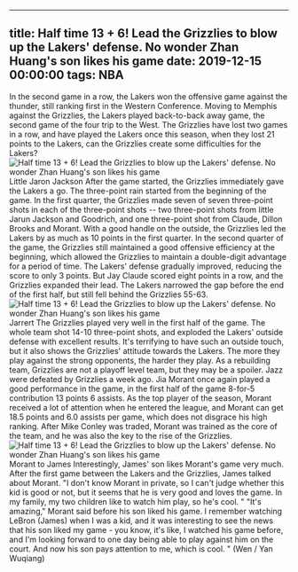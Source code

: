 
---
title: Half time 13 + 6! Lead the Grizzlies to blow up the Lakers' defense. No wonder Zhan Huang's son likes his game
date: 2019-12-15 00:00:00
tags:  NBA
---
In the second game in a row, the Lakers won the offensive game against the thunder, still ranking first in the Western Conference. Moving to Memphis against the Grizzlies, the Lakers played back-to-back away game, the second game of the four trip to the West. The Grizzlies have lost two games in a row, and have played the Lakers once this season, when they lost 21 points to the Lakers, can the Grizzlies create some difficulties for the Lakers?
![Half time 13 + 6! Lead the Grizzlies to blow up the Lakers' defense. No wonder Zhan Huang's son likes his game](4ac104dade7f41f9856c6eab5c8ecce8.jpg)
Little Jaron Jackson
After the game started, the Grizzlies immediately gave the Lakers a go. The three-point rain started from the beginning of the game. In the first quarter, the Grizzlies made seven of seven three-point shots in each of the three-point shots -- two three-point shots from little Jarun Jackson and Goodrich, and one three-point shot from Claude, Dillon Brooks and Morant. With a good handle on the outside, the Grizzlies led the Lakers by as much as 10 points in the first quarter.
In the second quarter of the game, the Grizzlies still maintained a good offensive efficiency at the beginning, which allowed the Grizzlies to maintain a double-digit advantage for a period of time. The Lakers' defense gradually improved, reducing the score to only 3 points. But Jay Claude scored eight points in a row, and the Grizzlies expanded their lead. The Lakers narrowed the gap before the end of the first half, but still fell behind the Grizzlies 55-63.
![Half time 13 + 6! Lead the Grizzlies to blow up the Lakers' defense. No wonder Zhan Huang's son likes his game](d8b2794b45984fb4b20fa394ce3f94e6.jpg)
Jarrert
The Grizzlies played very well in the first half of the game. The whole team shot 14-10 three-point shots, and exploded the Lakers' outside defense with excellent results. It's terrifying to have such an outside touch, but it also shows the Grizzlies' attitude towards the Lakers. The more they play against the strong opponents, the harder they play. As a rebuilding team, Grizzlies are not a playoff level team, but they may be a spoiler. Jazz were defeated by Grizzlies a week ago.
Jia Morant once again played a good performance in the game, in the first half of the game 8-for-5 contribution 13 points 6 assists. As the top player of the season, Morant received a lot of attention when he entered the league, and Morant can get 18.5 points and 6.0 assists per game, which does not disgrace his high ranking. After Mike Conley was traded, Morant was trained as the core of the team, and he was also the key to the rise of the Grizzlies.
![Half time 13 + 6! Lead the Grizzlies to blow up the Lakers' defense. No wonder Zhan Huang's son likes his game](4522c53da7a84169a0c6f936e9e91459.jpg)
Morant to James
Interestingly, James' son likes Morant's game very much. After the first game between the Lakers and the Grizzlies, James talked about Morant. "I don't know Morant in private, so I can't judge whether this kid is good or not, but it seems that he is very good and loves the game. In my family, my two children like to watch him play, so he's cool. "
"It's amazing," Morant said before his son liked his game. I remember watching LeBron (James) when I was a kid, and it was interesting to see the news that his son liked my game - you know, it's like, I watched his game before, and I'm looking forward to one day being able to play against him on the court. And now his son pays attention to me, which is cool. "
(Wen / Yan Wuqiang)